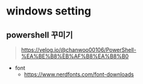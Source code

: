 # windows setting

## powershell 꾸미기
> https://velog.io/@chanwoo00106/PowerShell-%EA%BE%B8%EB%AF%B8%EA%B8%B0  
- font
    - https://www.nerdfonts.com/font-downloads
